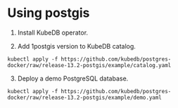 # Using postgis

1. Install KubeDB operator.

2. Add 1postgis version to KubeDB catalog.

```
kubectl apply -f https://github.com/kubedb/postgres-docker/raw/release-13.2-postgis/example/catalog.yaml
```

3. Deploy a demo PostgreSQL database.

```
kubectl apply -f https://github.com/kubedb/postgres-docker/raw/release-13.2-postgis/example/demo.yaml
```
